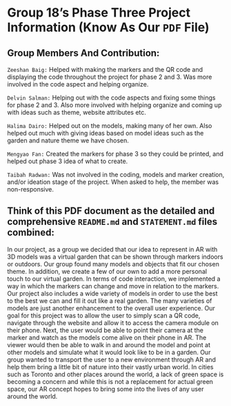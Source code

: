 # Group 18’s Phase Three Project Information (Know As Our `PDF` File)

## Group Members And Contribution: 

`Zeeshan Baig:` Helped with making the markers and the QR code and displaying the code throughout the project for phase 2 and 3. Was more involved in the code aspect and helping organize. 

`Delvin Salman:` Helping out with the code aspects and fixing some things for phase 2 and 3. Also more involved with helping organize and coming up with ideas such as theme, website attributes etc. 

`Halima Dairo:` Helped out on the models, making many of her own. Also helped out much with giving ideas based on model ideas such as the garden and nature theme we have chosen. 

`Mengyao Fan:` Created the markers for phase 3 so they could be printed, and helped out phase 3 idea of what to create.

`Taibah Radwan:` Was not involved in the coding, models and marker creation, and/or ideation stage of the project. When asked to help, the member was non-responsive.

 ## Think of this PDF document as the detailed and comprehensive `README.md` and `STATEMENT.md` files combined: 

In our project, as a group we decided that our idea to represent in AR with 3D models was a virtual garden that can be shown through markers indoors or outdoors. Our group found many models and objects that fit our chosen theme. In addition, we create a few of our own to add a more personal touch to our virtual garden. In terms of code interaction, we implemented a way in which the markers can change and move in relation to the markers. Our project also includes a wide variety of models in order to use the best to the best we can and fill it out like a real garden. The many varieties of models are just another enhancement to the overall user experience. Our goal for this project was to allow the user to simply scan a QR code, navigate through the website and allow it to access the camera module on their phone. Next, the user would be able to point their camera at the marker and watch as the models come alive on their phone in AR. The viewer would then be able to walk in and around the model and point at other models and simulate what it would look like to be in a garden. Our group wanted to transport the user to a new environment through AR and help them bring a little bit of nature into their vastly urban world. In cities such as Toronto and other places around the world, a lack of green space is becoming a concern and while this is not a replacement for actual green space, our AR concept hopes to bring some into the lives of any user around the world.
